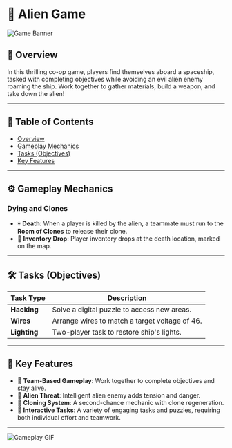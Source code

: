 # 🚀 **Alien Game**

![Game Banner](path-to-image/banner.png)

## 🌟 **Overview**
In this thrilling co-op game, players find themselves aboard a spaceship, tasked with completing objectives while avoiding an evil alien enemy roaming the ship. Work together to gather materials, build a weapon, and take down the alien!

---

## 📜 **Table of Contents**
- [Overview](#overview)
- [Gameplay Mechanics](#gameplay-mechanics)
- [Tasks (Objectives)](#tasks-objectives)
- [Key Features](#key-features)

---

## ⚙️ **Gameplay Mechanics**

### Dying and Clones
- 💀 **Death**: When a player is killed by the alien, a teammate must run to the **Room of Clones** to release their clone.
- 🔄 **Inventory Drop**: Player inventory drops at the death location, marked on the map.

---

## 🛠️ **Tasks (Objectives)**

| Task Type     | Description                                      |
|---------------|--------------------------------------------------|
| **Hacking**   | Solve a digital puzzle to access new areas.      |
| **Wires**     | Arrange wires to match a target voltage of 46.   |
| **Lighting**  | Two-player task to restore ship's lights.        |

---

## 🚀 **Key Features**
- 👫 **Team-Based Gameplay**: Work together to complete objectives and stay alive.
- 👾 **Alien Threat**: Intelligent alien enemy adds tension and danger.
- 🧬 **Cloning System**: A second-chance mechanic with clone regeneration.
- 🧩 **Interactive Tasks**: A variety of engaging tasks and puzzles, requiring both individual effort and teamwork.

---

![Gameplay GIF](path-to-image/gameplay.gif)
